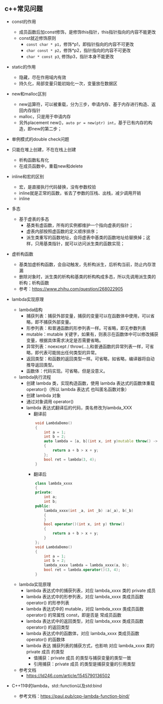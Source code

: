 ## c++常见问题
- const的作用
    - 成员函数后加const修饰，是修饰this指针，this指针指向的内容不能更改
    - const就近修饰原则
        - `const char * p1`，修饰*p1，即指针指向的内容不可更改
        - `char const * p2`，修饰*p2，指针指向的内容不可更改
        - `char * const p3`, 修饰p3，指针本身不能更改
- static的作用
    -  隐藏，尽在作用域内有效
    -  持久化，局部变量只能初始化一次，变量放在数据区
- new和malloc区别
    - new运算符，可以被重载，分为三步，申请内存、基于内存进行构造、返回内存指针
    - malloc，只是用于申请内存
    - 另外placement new()，`auto pr = new(ptr) int`，基于已有内存的构造，即new的第二步；
- 单例模式的double check问题

- 只能在堆上创建，不在在栈上创建
    - 析构函数私有化
    - 在成员函数中，重载new和delete
- inline和宏的区别
    - 宏，是直接执行代码替换，没有参数校验
    - inline就是正常的函数，省去了参数的压栈、出栈，减少调用开销
    - inline
- 多态
    - 基于虚表的多态
      - 基类有虚函数，所有的实例都维护一个指向虚表的指针；
      - 虚表内部按照虚函数的定义顺序排序；
      - 派生类重写的函数地址，会将虚表中基类的函数地址给替换掉；这样，只用基类指针，就可以访问派生类的函数实现；
- 虚析构函数
    - 基类加虚析构函数，会自动触发，先析构派生，后析构当前，防止内存泄漏
    - 删除对象时，派生类的析构和基类的析构构成多态，所以先调用派生类的析构；析构函数
    - 参考：https://www.zhihu.com/question/268022905

- lambda实现原理
    - lambda结构
        - 捕获列表：捕获外部变量，捕获的变量可以在函数体中使用，可以省略，即不捕获外部变量。
        - 形参列表：和普通函数的形参列表一样。可省略，即无参数列表
        - mutable：mutable 关键字，如果有，则表示在函数体中可以修改捕获变量，根据具体需求决定是否需要省略。
        - 异常列表：noexcept / throw(...),和普通函数的异常列表一样，可省略，即代表可能抛出任何类型的异常。
        - 返回类型：和函数的返回类型一样。可省略，如省略，编译器将自动推导返回类型。
        - 函数体：代码实现。可省略，但是没意义。
    - lambda执行流程
        - 创建 lambda 类，实现构造函数，使用 lambda 表达式的函数体重载 operator()（所以 lambda 表达式 也叫匿名函数对象）
        - 创建 lambda 对象
        - 通过对象调用 operator()
        - lambda 表达式翻译后的代码，类名修改为lambda_XXX
            - 翻译前
            ```c++
                void LambdaDemo()
                {
                    int a = 1;
                    int b = 2;
                    auto lambda = [a, b](int x, int y)mutable throw() -> bool
                    {
                        return a + b > x + y;
                    };
                    bool ret = lambda(3, 4);
                }
            ```
            - 翻译后
            ```c++
                class lambda_xxxx
                {
                private:
                    int a;
                    int b;
                public:
                    lambda_xxxx(int _a, int _b) :a(_a), b(_b)
                    {
                    }
                    bool operator()(int x, int y) throw()
                    {
                        return a + b > x + y;
                    }
                };
                void LambdaDemo()
                {
                    int a = 1;
                    int b = 2;
                    lambda_xxxx lambda = lambda_xxxx(a, b);
                    bool ret = lambda.operator()(3, 4);
                }
            ```
    - lambda实现原理
        - lambda 表达式中的捕获列表，对应 lambda_xxxx 类的 private 成员
        - lambda 表达式中的形参列表，对应 lambda_xxxx 类成员函数 operator() 的形参列表
        - lambda 表达式中的 mutable，对应 lambda_xxxx 类成员函数 operator() 的常属性 const，即是否是 常成员函数
        - lambda 表达式中的返回类型，对应 lambda_xxxx 类成员函数 operator() 的返回类型
        - lambda 表达式中的函数体，对应 lambda_xxxx 类成员函数 operator() 的函数体
        - lambda 表达 捕获列表的捕获方式，也影响 对应 lambda_xxxx 类的 private 成员 的类型
            - 值捕获：private 成员 的类型与捕获变量的类型一致
            - 引用捕获：private 成员 的类型是捕获变量的引用类型
    - 参考文档
        - https://ld246.com/article/1545790136502

- C++11中的lambda，std::function以及std:bind
    - 参考文档：https://paul.pub/cpp-lambda-function-bind/
    
